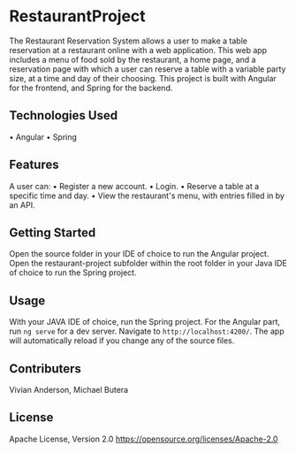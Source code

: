 # RestaurantProject

The Restaurant Reservation System allows a user to make a table reservation at a restaurant online with a web application. This web app includes a menu of food sold by the restaurant, a home page, and a reservation page with which a user can reserve a table with a variable party size, at a time and day of their choosing. This project is built with Angular for the frontend, and Spring for the backend. 

## Technologies Used

• Angular
• Spring

## Features

A user can: • Register a new account. • Login. • Reserve a table at a specific time and day. • View the restaurant's menu, with entries filled in by an API. 

## Getting Started

Open the source folder in your IDE of choice to run the Angular project.
Open the restaurant-project subfolder within the root folder in your Java IDE of choice to run the Spring project.

## Usage

With your JAVA IDE of choice, run the Spring project.
For the Angular part, run `ng serve` for a dev server. Navigate to `http://localhost:4200/`. The app will automatically reload if you change any of the source files.

## Contributers

Vivian Anderson, Michael Butera

## License

Apache License, Version 2.0
https://opensource.org/licenses/Apache-2.0
